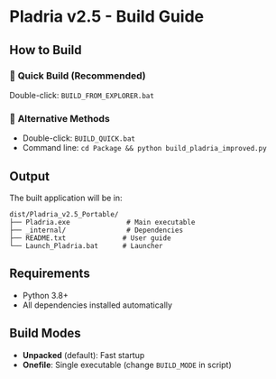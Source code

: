 # Pladria v2.5 - Build Guide

## How to Build

### 🚀 **Quick Build (Recommended)**
Double-click: `BUILD_FROM_EXPLORER.bat`

### 🔧 **Alternative Methods**
- Double-click: `BUILD_QUICK.bat`
- Command line: `cd Package && python build_pladria_improved.py`

## Output

The built application will be in:
```
dist/Pladria_v2.5_Portable/
├── Pladria.exe              # Main executable
├── _internal/               # Dependencies
├── README.txt              # User guide
└── Launch_Pladria.bat      # Launcher
```

## Requirements
- Python 3.8+
- All dependencies installed automatically

## Build Modes
- **Unpacked** (default): Fast startup
- **Onefile**: Single executable (change `BUILD_MODE` in script)
